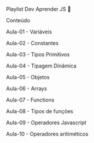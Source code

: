 Playlist Dev Aprender JS 🚀


Conteúdo

Aula-01 - Variáveis

Aula-02 - Constantes

Aula-03 - Tipos Primitivos

Aula-04 - Tipagem Dinâmica

Aula-05 - Objetos

Aula-06 - Arrays

Aula-07 - Functions

Aula-08 - Tipos de funções

Aula-09 - Operadores Javascript

Aula-10 - Operadores aritiméticos
